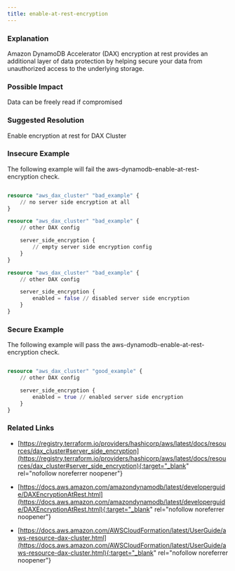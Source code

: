 ```yaml
---
title: enable-at-rest-encryption
---
```


### Explanation


Amazon DynamoDB Accelerator (DAX) encryption at rest provides an additional layer of data protection by helping secure your data from unauthorized access to the underlying storage.


### Possible Impact
Data can be freely read if compromised

### Suggested Resolution
Enable encryption at rest for DAX Cluster


### Insecure Example

The following example will fail the aws-dynamodb-enable-at-rest-encryption check.

```terraform

resource "aws_dax_cluster" "bad_example" {
	// no server side encryption at all
}

resource "aws_dax_cluster" "bad_example" {
	// other DAX config

	server_side_encryption {
		// empty server side encryption config
	}
}

resource "aws_dax_cluster" "bad_example" {
	// other DAX config

	server_side_encryption {
		enabled = false // disabled server side encryption
	}
}

```



### Secure Example

The following example will pass the aws-dynamodb-enable-at-rest-encryption check.

```terraform

resource "aws_dax_cluster" "good_example" {
	// other DAX config

	server_side_encryption {
		enabled = true // enabled server side encryption
	}
}

```




### Related Links


- [https://registry.terraform.io/providers/hashicorp/aws/latest/docs/resources/dax_cluster#server_side_encryption](https://registry.terraform.io/providers/hashicorp/aws/latest/docs/resources/dax_cluster#server_side_encryption){:target="_blank" rel="nofollow noreferrer noopener"}

- [https://docs.aws.amazon.com/amazondynamodb/latest/developerguide/DAXEncryptionAtRest.html](https://docs.aws.amazon.com/amazondynamodb/latest/developerguide/DAXEncryptionAtRest.html){:target="_blank" rel="nofollow noreferrer noopener"}

- [https://docs.aws.amazon.com/AWSCloudFormation/latest/UserGuide/aws-resource-dax-cluster.html](https://docs.aws.amazon.com/AWSCloudFormation/latest/UserGuide/aws-resource-dax-cluster.html){:target="_blank" rel="nofollow noreferrer noopener"}


